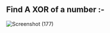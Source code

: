 
## Find A XOR of a number :-

![Screenshot (177)](https://user-images.githubusercontent.com/44902363/85121579-a68c0000-b242-11ea-978a-d0ee864f8d0d.png)
